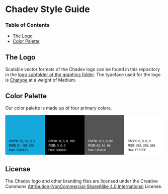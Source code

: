 # Chadev Style Guide

### Table of Contents

* [The Logo](#the-logo)
* [Color Palette](#color-palette)

## The Logo

Scalable vector formats of the Chadev logo can be found in this repository in the [logo subfolder of the graphics folder](https://github.com/chadev/style-guide/tree/master/Graphics/Logo). The typeface used for the logo is [Chatype](http://chatype.com) at a weight of Medium.

## Color Palette

Our color palette is made up of four primary colors. 

[![Chadev Colors](https://raw.githubusercontent.com/chadev/style-guide/master/Graphics/Colors/Colors.png)](https://github.com/chadev/style-guide/tree/master/Graphics/Colors)


## License

The Chadev logo and other branding files are licensed under the Creative Commons [Attribution-NonCommercial-ShareAlike 4.0 International](http://creativecommons.org/licenses/by-nc-sa/4.0/) License.
